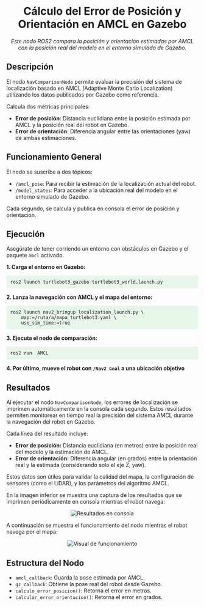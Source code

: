 <h1 align="center">Cálculo del Error de Posición y Orientación en AMCL en Gazebo</h1>

<p align="center">
  <i>Este nodo ROS2 compara la posición y orientación estimadas por AMCL con la posición real del modelo en el entorno simulado de Gazebo.</i>
</p>

<h2>Descripción</h2>
<p>El nodo <code>NavComparisonNode</code> permite evaluar la precisión del sistema de localización basado en AMCL (Adaptive Monte Carlo Localization) utilizando los datos publicados por Gazebo como referencia.</p>

<p>Calcula dos métricas principales:</p>
<ul>
  <li><strong>Error de posición</strong>: Distancia euclidiana entre la posición estimada por AMCL y la posición real del robot en Gazebo.</li>
  <li><strong>Error de orientación</strong>: Diferencia angular entre las orientaciones (yaw) de ambas estimaciones.</li>
</ul>

<h2>Funcionamiento General</h2>

<p>El nodo se suscribe a dos tópicos:</p>
<ul>
  <li><code>/amcl_pose</code>: Para recibir la estimación de la localización actual del robot.</li>
  <li><code>/model_states</code>: Para acceder a la ubicación real del modelo en el entorno simulado de Gazebo.</li>
</ul>

<p>Cada segundo, se calcula y publica en consola el error de posición y orientación.</p>

<h2>Ejecución</h2>

<p>Asegúrate de tener corriendo un entorno con obstáculos en Gazebo y el paquete <code>amcl</code> activado.</p>

<p><strong>1. Carga el entorno en Gazebo:</strong></p>
<pre style="background-color:#e8f5e9;padding:10px;border-radius:5px"><code>ros2 launch turtlebot3_gazebo turtlebot3_world.launch.py</code></pre>

<p><strong>2. Lanza la navegación con AMCL y el mapa del entorno:</strong></p>
<pre style="background-color:#e8f5e9;padding:10px;border-radius:5px"><code>ros2 launch nav2_bringup localization_launch.py \
    map:=/ruta/a/mapa_turtlebot3.yaml \
    use_sim_time:=true</code></pre>

<p><strong>3. Ejecuta el nodo de comparación:</strong></p>
<pre style="background-color:#e8f5e9;padding:10px;border-radius:5px"><code>ros2 run <nombre_paquete> AMCL</code></pre>

<p><strong>4. Por último, mueve el robot con <code>/Nav2 Goal</code> a una ubicación objetivo</strong></p>

<h2>Resultados</h2>

<p>Al ejecutar el nodo <code>NavComparisonNode</code>, los errores de localización se imprimen automáticamente en la consola cada segundo. Estos resultados permiten monitorear en tiempo real la precisión del sistema AMCL durante la navegación del robot en Gazebo.</p>

<p>Cada línea del resultado incluye:</p>
<ul>
  <li><strong>Error de posición:</strong> Distancia euclidiana (en metros) entre la posición real del modelo y la estimación de AMCL.</li>
  <li><strong>Error de orientación:</strong> Diferencia angular (en grados) entre la orientación real y la estimada (considerando solo el eje Z, yaw).</li>
</ul>

<p>Estos datos son útiles para validar la calidad del mapa, la configuración de sensores (como el LiDAR), y los parámetros del algoritmo AMCL.</p>

<p>En la imagen inferior se muestra una captura de los resultados que se imprimen periódicamente en consola mientras el robot navega:</p>

<p align="center">
  <img src="https://github.com/carolinasernav/Calculo-de-Error-AMCL/blob/c986413cfcef28bc9f3f318841f1b905c9a27cbe/Resultados%20en%20Consola.png" alt="Resultados en consola"/>
</p>

<p>A continuación se muestra el funcionamiento del nodo mientras el robot navega por el mapa:</p>

<p align="center">
  <img src="https://github.com/user-attachments/assets/7f609d15-39ee-433d-95e1-294880b83582" alt="Visual de funcionamiento"/>
</p>

<h2>Estructura del Nodo</h2>
<ul>
  <li><code>amcl_callback</code>: Guarda la pose estimada por AMCL.</li>
  <li><code>gz_callback</code>: Obtiene la pose real del robot desde Gazebo.</li>
  <li><code>calculo_error_posicion()</code>: Retorna el error en metros.</li>
  <li><code>calcular_error_orientacion()</code>: Retorna el error en grados.</li>
</ul>
